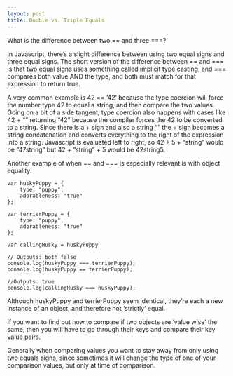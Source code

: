 ```yaml
---
layout: post
title: Double vs. Triple Equals
---
```


What is the difference between two == and three ===?

In Javascript, there’s a slight difference between using two equal signs and three equal signs. 
The short version of the difference between == and === is that two equal signs uses something called implicit type casting, and === compares both value AND the type, and both must match for that expression to return true. 

A very common example is 42 == ’42’ because the type coercion will force the number type 42 to equal a string, and then compare the two values. 
Going on a bit of a side tangent, type coercion also happens with cases like 42  + “”  returning “42” because the  compiler forces the 42 to be converted to a string. 
Since there is a + sign and also a string “” the + sign becomes a string concatenation and converts everything to the right of the expression into a string. 
Javascript is evaluated left to right, so 42 + 5 + “string” would be “47string” but 42 + “string” + 5 would be 42string5.

Another example of when == and === is especially relevant is with object equality.
```
var huskyPuppy = {
    type: "puppy",
    adorableness: "true"
};

var terrierPuppy = {
    type: "puppy",
    adorableness: "true"
};

var callingHusky = huskyPuppy

// Outputs: both false
console.log(huskyPuppy === terrierPuppy);
console.log(huskyPuppy == terrierPuppy);

//Outputs: true
console.log(callingHusky === huskyPuppy);
```

Although huskyPuppy and terrierPuppy seem identical, they’re each a new instance of an object, and therefore not ‘strictly’ equal. 

If you want to find out how to compare if two objects are ‘value wise’ the same, then you will have to go through their keys and compare their key value pairs.

Generally when comparing values you  want to stay away from only using two equals signs, since sometimes it will change the type of one of your comparison values, but only at time of comparison.
